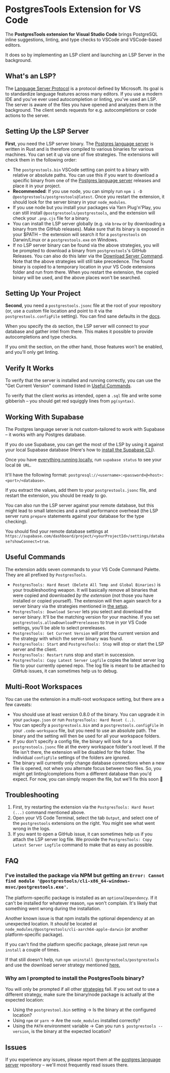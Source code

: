 # PostgresTools Extension for VS Code

The **PostgresTools extension for Visual Studio Code** brings PostgreSQL inline suggestions, linting, and type checks to VSCode and VSCode-based editors.

It does so by implementing an LSP client and launching an LSP Server in the background.

## What's an LSP?

The [Language Server Protocol](https://microsoft.github.io/language-server-protocol/) is a protocol defined by Microsoft. Its goal is to standardize language features across many editors. If you use a modern IDE and you've ever used autocompletion or linting, you've used an LSP. The server is aware of the files you have opened and analyzes them in the background. The client sends requests for e.g. autocompletions or code actions to the server.

## Setting Up the LSP Server

**First**, you need the LSP server binary. The [Postgres language server](https://github.com/supabase-community/postgres-language-server) is written in Rust and is therefore compiled to various binaries for various machines. You can set it up via one of five strategies. The extensions will check them in the following order:

- The `postgrestools.bin` VSCode setting can point to a binary with relative or absolute paths. You can use this if you want to download a specific binary from one of the [Postgres language server](https://github.com/supabase-community/postgres-language-server) releases and place it in your project.
- **Recommended**: If you use node, you can simply run `npm i -D @postgrestools/postgrestools@latest`. Once you restart the extension, it should look for the server binary in your `node_modules`.
- If you use node but you install your packages via Yarn Plug'n'Play, you can still install `@postgrestools/postgrestools`, and the extension will check your `.pnp.cjs` file for a binary.
- You can install the LSP server globally (e.g. via `brew` or by downloading a binary from the GitHub releases). Make sure that its binary is exposed in your $PATH – the extension will search it for a `postgrestools` on Darwin/Linux or a `postgrestools.exe` on Windows.
- If no LSP server binary can be found via the above strategies, you will be prompted to download a binary from `postgrestools`'s GitHub Releases. You can also do this later via the [Download Server Command](#useful-commands). Note that the above strategies will still take precedence.
  The found binary is copied to a temporary location in your VS Code extensions folder and run from there. When you restart the extension, the copied binary will be used, and the above places won't be searched.

## Setting Up Your Project

**Second**, you need a `postgrestools.jsonc` file at the root of your repository (or, use a custom file location and point to it via the `postgrestools.configFile` setting). You can find sane defaults in the [docs](https://pgtools.dev/#configuration).

When you specify the `db` section, the LSP server will connect to your database and gather intel from there. This makes it possible to provide autocompletions and type checks.

If you omit the section, on the other hand, those features won't be enabled, and you'll only get linting.

## Verify It Works

To verify that the server is installed and running correctly, you can use the "Get Current Version" command listed in [Useful Commands](#useful-commands).

To verify that the client works as intended, open a `.sql` file and write some gibberish – you should get red squiggly lines from `pg(syntax)`.

## Working With Supabase

The Postgres language server is not custom-tailored to work with Supabase – it works with any Postgres database.

If you do use Supabase, you can get the most of the LSP by using it against your local Supabase database (Here's how to [install the Supabase CLI](https://supabase.com/docs/guides/local-development)).

Once you have [everything running locally](https://supabase.com/docs/guides/local-development/cli/getting-started), run `supabase status` to see your local `DB URL`.

It'll have the following format: `postgresql://<username>:<password>@<host>:<port>/<database>`.

If you extract the values, add them to your `postgrestools.jsonc` file, and restart the extension, you should be ready to go.

You can also run the LSP server against your remote database, but this might lead to small latencies and a small performance overhead (the LSP server runs `prepare` statements against your database for the type checking).

You should find your remote database settings at `https://supabase.com/dashboard/project/<yourProjectId>/settings/database?showConnect=true`.

## Useful Commands

The extension adds seven commands to your VS Code Command Palette. They are all prefixed by `PostgresTools`.

- `PostgresTools: Hard Reset (Delete All Temp and Global Binaries)` is your troubleshooting weapon. It will basically remove all binaries that were copied and downloaded _by the extension_ (not those you have installed or copied yourself). The extension will then again search for a server binary via the strategies mentioned in [the setup](#setting-up-the-lsp-server).
- `PostgresTools: Download Server` lets you select and download the server binary. It'll be the matching version for your machine. If you set `postgrestools.allowDownloadPrereleases` to true in yor VS Code settings, you'll be able to select prereleases.
- `PostgresTools: Get Current Version` will print the current version and the strategy with which the server binary was found.
- `PostgresTools: Start` and `PostgresTools: Stop` will stop or start the LSP server and the client.
- `PostgresTools: Restart` runs stop and start in succession.
- `PostgresTools: Copy Latest Server Logfile` copies the latest server log file to your currently opened repo. The log file is meant to be attached to GitHub issues, it can sometimes help us to debug.

## Multi-Root Workspaces

You can use the extension in a multi-root workspace setting, but there are a few caveats:

- You should use at least version 0.8.0 of the binary. You can upgrade it in your `package.json` or run `PostgresTools: Hard Reset (..)`.
- You can specify a `postgrestools.bin` and a `postgrestools.configFile` in your `.code-workspace` file, but you need to use an absolute path. The binary and the setting will then be used for all your workspace folders.
- If you don't specify a config file, the binary will look for a `postgrestools.jsonc` file at the every workspace folder's root level. If the file isn't there, the extension will be disabled for the folder. The individual `configFile` settings of the folders are ignored.
- The binary will currently only change database connections when a new file is opened, not when you alternate focus between two files. So, you might get linting/completions from a different database than you'd expect. For now, you can simply reopen the file, but we'll fix this soon 🙌

## Troubleshooting

1. First, try restarting the extension via the `PostgresTools: Hard Reset (...)` command mentioned above.
2. Open your VS Code Terminal, select the tab `Output`, and select one of the `postgrestools` extensions on the right. You might see what went wrong in the logs.
3. If you want to open a GitHub issue, it can sometimes help us if you attach the LSP server log file. We provide the `PostgresTools: Copy Latest Server Logfile` command to make that as easy as possible.

## FAQ

### I've installed the package via NPM but getting an `Error: Cannot find module '@postgrestools/cli-x86_64-windows-msvc/postgrestools.exe'`.

The platform-specific package is installed as an `optionalDependency`. If it can't be installed for whatever reason, `npm` won't complain. It's likely that something went wrong during the installation.

Another known issue is that npm installs the optional dependency at an unexpected location. It _should_ be located at `node_modules/@postgrestools/cli-aarch64-apple-darwin` (or another platform-specific package).

If you can't find the platform specific package, please just rerun `npm install` a couple of times.

If that still doesn't help, run `npm uninstall @postgrestools/postgrestools` and use the download server strategy mentioned [here.](#setting-up-the-lsp-server)

### Why am I prompted to install the PostgresTools binary?

You will only be prompted if all other [strategies](#setting-up-the-lsp-server) fail. If you set out to use a different strategy, make sure the binary/node package is actually at the expected location:

- Using the `postgrestool.bin` setting -> Is the binary at the configured location?
- Using `npm` or `yarn` -> Are the `node_modules` installed correctly?
- Using the `PATH` environment variable -> Can you run `$ postgrestools --version`, is the binary at the expected location?

## Issues

If you experience any issues, please report them at the [postgres language server](https://github.com/supabase-community/postgres-language-server) repository – we'll most frequently read issues there.
